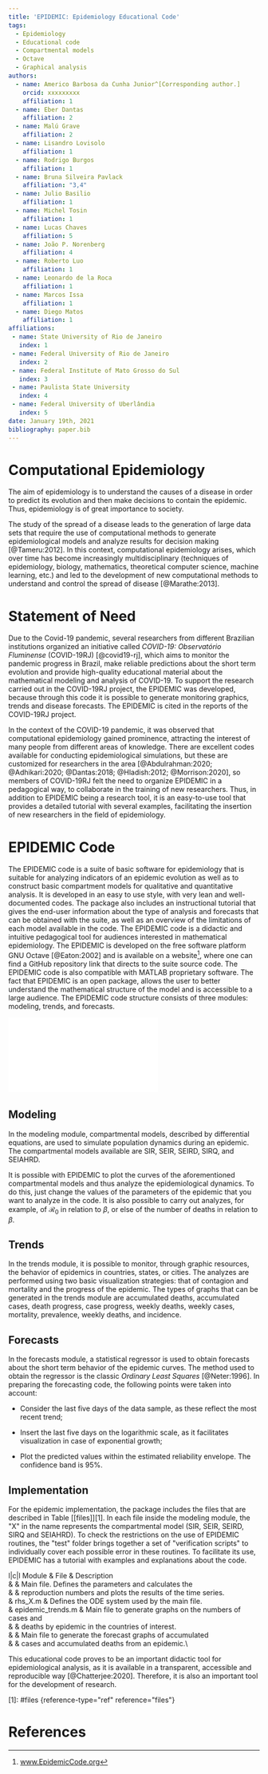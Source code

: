 ```yaml
---
title: 'EPIDEMIC: Epidemiology Educational Code'
tags:
  - Epidemiology
  - Educational code
  - Compartmental models
  - Octave
  - Graphical analysis
authors:
  - name: Americo Barbosa da Cunha Junior^[Corresponding author.]
    orcid: xxxxxxxxx
    affiliation: 1
  - name: Eber Dantas
    affiliation: 2
  - name: Malú Grave
    affiliation: 2
  - name: Lisandro Lovisolo
    affiliation: 1
  - name: Rodrigo Burgos
    affiliation: 1   
  - name: Bruna Silveira Pavlack
    affiliation: "3,4" 
  - name: Julio Basilio
    affiliation: 1 
  - name: Michel Tosin
    affiliation: 1 
  - name: Lucas Chaves
    affiliation: 5
  - name: João P. Norenberg
    affiliation: 4 
  - name: Roberto Luo
    affiliation: 1
  - name: Leonardo de la Roca
    affiliation: 1 
  - name: Marcos Issa
    affiliation: 1 
  - name: Diego Matos
    affiliation: 1 
affiliations:
 - name: State University of Rio de Janeiro
   index: 1
 - name: Federal University of Rio de Janeiro
   index: 2
 - name: Federal Institute of Mato Grosso do Sul
   index: 3
 - name: Paulista State University
   index: 4
 - name: Federal University of Uberlândia
   index: 5
date: January 19th, 2021
bibliography: paper.bib
---
```


# Computational Epidemiology

The aim of epidemiology is to understand the causes of a disease in
order to predict its evolution and then make decisions to contain the
epidemic. Thus, epidemiology is of great importance to society.

The study of the spread of a disease leads to the generation of large
data sets that require the use of computational methods to generate
epidemiological models and analyze results for decision making
[@Tameru:2012]. In this context, computational epidemiology arises,
which over time has become increasingly multidisciplinary (techniques of
epidemiology, biology, mathematics, theoretical computer science,
machine learning, etc.) and led to the development of new computational
methods to understand and control the spread of disease [@Marathe:2013].


# Statement of Need

Due to the Covid-19 pandemic, several researchers from different
Brazilian institutions organized an initiative called *COVID-19:
Observatório Fluminense* (COVID-19RJ) [@covid19-rj], which aims to
monitor the pandemic progress in Brazil, make reliable predictions about
the short term evolution and provide high-quality educational material
about the mathematical modeling and analysis of COVID-19. To support the
research carried out in the COVID-19RJ project, the EPIDEMIC was
developed, because through this code it is possible to generate
monitoring graphics, trends and disease forecasts. The EPIDEMIC is cited
in the reports of the COVID-19RJ project.

In the context of the COVID-19 pandemic, it was observed that
computational epidemiology gained prominence, attracting the interest of
many people from different areas of knowledge. There are excellent codes
available for conducting epidemiological simulations, but these are
customized for researchers in the area
[@Abdulrahman:2020; @Adhikari:2020; @Dantas:2018; @Hladish:2012; @Morrison:2020],
so members of COVID-19RJ felt the need to organize EPIDEMIC in a
pedagogical way, to collaborate in the training of new researchers.
Thus, in addition to EPIDEMIC being a research tool, it is an
easy-to-use tool that provides a detailed tutorial with several
examples, facilitating the insertion of new researchers in the field of
epidemiology.

# EPIDEMIC Code

The EPIDEMIC code is a suite of basic software for epidemiology that is
suitable for analyzing indicators of an epidemic evolution as well as to
construct basic compartment models for qualitative and quantitative
analysis. It is developed in an easy to use style, with very lean and
well-documented codes. The package also includes an instructional
tutorial that gives the end-user information about the type of analysis
and forecasts that can be obtained with the suite, as well as an
overview of the limitations of each model available in the code. The
EPIDEMIC code is a didactic and intuitive pedagogical tool for audiences
interested in mathematical epidemiology. The EPIDEMIC is developed on
the free software platform GNU Octave [@Eaton:2002] and is available on
a website[^1], where one can find a GitHub repository link that directs
to the suite source code. The EPIDEMIC code is also compatible with
MATLAB proprietary software. The fact that EPIDEMIC is an open package,
allows the user to better understand the mathematical structure of the
model and is accessible to a large audience. The EPIDEMIC code structure
consists of three modules: modeling, trends, and forecasts.

[^1]: www.EpidemicCode.org

![Illustration of the EPIDEMIC code logo.](EPIDEMIC_Logo_R01.pdf)

## Modeling

In the modeling module, compartmental models, described by differential
equations, are used to simulate population dynamics during an epidemic.
The compartmental models available are SIR, SEIR, SEIRD, SIRQ, and
SEIAHRD.

It is possible with EPIDEMIC to plot the curves of the aforementioned
compartmental models and thus analyze the epidemiological dynamics. To
do this, just change the values of the parameters of the epidemic that
you want to analyze in the code. It is also possible to carry out
analyzes, for example, of $\mathcal{R}_0$ in relation to $\beta$, or
else of the number of deaths in relation to $\beta$.

## Trends

In the trends module, it is possible to monitor, through graphic
resources, the behavior of epidemics in countries, states, or cities.
The analyzes are performed using two basic visualization strategies:
that of contagion and mortality and the progress of the epidemic. The
types of graphs that can be generated in the trends module are
accumulated deaths, accumulated cases, death progress, case progress,
weekly deaths, weekly cases, mortality, prevalence, weekly deaths, and
incidence.

## Forecasts

In the forecasts module, a statistical regressor is used to obtain
forecasts about the short term behavior of the epidemic curves. The
method used to obtain the regressor is the classic *Ordinary Least
Squares* [@Neter:1996]. In preparing the forecasting code, the following
points were taken into account:

-   Consider the last five days of the data sample, as these reflect the
    most recent trend;

-   Insert the last five days on the logarithmic scale, as it
    facilitates visualization in case of exponential growth;

-   Plot the predicted values within the estimated reliability envelope.
    The confidence band is 95%.

## Implementation

For the epidemic implementation, the package includes the files that are
described in Table [\[files\]][1]. In each file inside the modeling
module, the \"X\" in the name represents the compartmental model (SIR,
SEIR, SEIRD, SIRQ and SEIAHRD). To check the restrictions on the use of
EPIDEMIC routines, the \"test\" folder brings together a set of
\"verification scripts\" to individually cover each possible error in
these routines. To facilitate its use, EPIDEMIC has a tutorial with
examples and explanations about the code.

l\|c\|l  Module & File & Description\
& & Main file. Defines the parameters and calculates the\
& & reproduction numbers and plots the results of the time series.\
& rhs_X.m & Defines the ODE system used by the main file.\
& epidemic_trends.m & Main file to generate graphs on the numbers of
cases and\
& & deaths by epidemic in the countries of interest.\
& & Main file to generate the forecast graphs of accumulated\
& & cases and accumulated deaths from an epidemic.\


This educational code proves to be an important didactic tool for
epidemiological analysis, as it is available in a transparent,
accessible and reproducible way [@Chatterjee:2020]. Therefore, it is
also an important tool for the development of research.

  [1]: #files {reference-type="ref" reference="files"}
  
  # References

